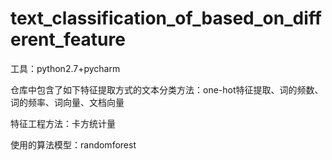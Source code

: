 # text_classification_of_based_on_different_feature
工具：python2.7+pycharm

仓库中包含了如下特征提取方式的文本分类方法：one-hot特征提取、词的频数、词的频率、词向量、文档向量

特征工程方法：卡方统计量

使用的算法模型：randomforest
